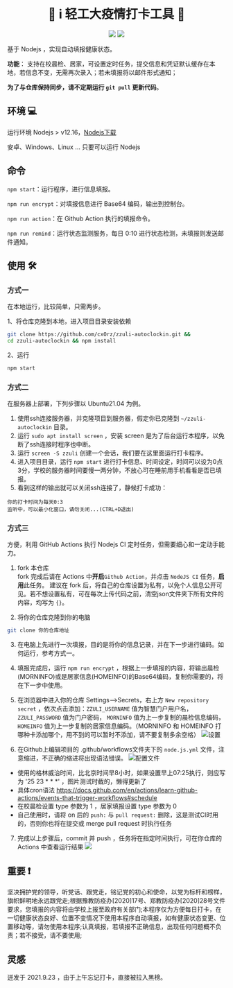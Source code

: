 <h1 align="center">🎉 i 轻工大疫情打卡工具 🎉</h1>
<p align="center">
  <img src="https://img.shields.io/badge/nodejs->=v12.16-brightgreen.svg" />
  <img src="https://github.com/cxOrz/zzuli-autoclockin/actions/workflows/node.js.yml/badge.svg" />
</p>

基于 Nodejs ，实现自动填报健康状态。

**功能**： 支持在校晨检、居家，可设置定时任务，提交信息和凭证默认缓存在本地，若信息不变，无需再次录入；若未填报将以邮件形式通知；

**为了与仓库保持同步，请不定期运行 `git pull` 更新代码**。


## 环境 💻

运行环境 Nodejs > v12.16，[Nodejs下载](https://nodejs.org/en/)

安卓、Windows、Linux ... 只要可以运行 Nodejs

## 命令
`npm start`：运行程序，进行信息填报。

`npm run encrypt`：对填报信息进行 Base64 编码，输出到控制台。

`npm run action`：在 Github Action 执行的填报命令。

`npm run remind`：运行状态监测服务，每日 0:10 进行状态检测，未填报则发送邮件通知。

## 使用 🛠

### 方式一

在本地运行，比较简单，只需两步。

1、将仓库克隆到本地，进入项目目录安装依赖

```bash
git clone https://github.com/cxOrz/zzuli-autoclockin.git && 
cd zzuli-autoclockin && npm install
```

2、运行

```bash
npm start
```

### 方式二

在服务器上部署，下列步骤以 Ubuntu21.04 为例。

1. 使用ssh连接服务器，并克隆项目到服务器，假定你已克隆到 `~/zzuli-autoclockin` 目录。
2. 运行 `sudo apt install screen` ，安装 screen 是为了后台运行本程序，以免断了ssh连接时程序也中断。
3. 运行 `screen -S zzuli` 创建一个会话，我们要在这里面运行打卡程序。
4. 进入项目目录，运行 `npm start` 进行打卡信息、时间设定，时间可以设为0点3分，学校的服务器时间要慢一两分钟，不放心可在睡前用手机看看是否已填报。
5. 看到这样的输出就可以关闭ssh连接了，静候打卡成功：
```
你的打卡时间为每天0:3
监听中，可以最小化窗口，请勿关闭...(CTRL+D退出)
```

### 方式三

方便，利用 GitHub Actions 执行 Nodejs CI 定时任务，但需要细心和一定动手能力。

1. fork 本仓库  
fork 完成后请在 Actions 中**开启**`Github Action`，并点击 `NodeJS CI` 任务，**启用**此任务。
建议在 fork 后，将自己的仓库设置为私有，以免个人信息公开可见。若不想设置私有，可在每次上传代码之前，清空json文件夹下所有文件的内容，均写为 `{}`。

2. 将你的仓库克隆到你的电脑

```bash
git clone 你的仓库地址
```

3. 在电脑上先进行一次填报，目的是将你的信息记录，并在下一步进行编码。如何运行，参考方式一。

4. 填报完成后，运行 `npm run encrypt` ，根据上一步填报的内容，将输出晨检(MORNINFO)或是居家信息(HOMEINFO)的Base64编码，复制你需要的，将在下一步中使用。

5. 在浏览器中进入你的仓库 Settings-->Secrets，右上方 `New repository secret` ，依次点击添加：`ZZULI_USERNAME` 值为智慧门户用户名， `ZZULI_PASSWORD` 值为门户密码， `MORNINFO` 值为上一步复制的晨检信息编码， `HOMEINFO` 值为上一步复制的居家信息编码。（MORNINFO 和 HOMEINFO 打哪种卡添加哪个，用不到的可以暂时不添加，请不要复制多余空格）
![设置](./docs/secrets.png)

6. 在Github上编辑项目的 .github/workflows文件夹下的 `node.js.yml` 文件，注意缩进，不正确的缩进将出现语法错误。
![配置文件](./docs/yml-config.png)

- 使用的格林威治时间，比北京时间早8小时，如果设置早上07:25执行，则应写为 '25 23 * * *' ，图片测试时截的，懒得更新了
- 具体cron语法 https://docs.github.com/en/actions/learn-github-actions/events-that-trigger-workflows#schedule
- 在校晨检设置 type 参数为 1 ，居家填报设置 type 参数为 0
- 自己使用时，请将 on 后的 `push:` 与 `pull request:` 删除，这是测试CI时用的，否则你也将在提交或 merge pull request 时执行任务

7. 完成以上步骤后，commit 并 push ，任务将在指定时间执行，可在你仓库的 Actions 中查看运行结果
![](./docs/actions.png)

## 重要 ❗

坚决拥护党的领导，听党话、跟党走，铭记党的初心和使命，以党为标杆和榜样，旗帜鲜明地永远跟党走;根据豫教防疫办[2020]17号、郑教防疫办[2020]28号文件要求，您填报的内容将由学校上报至政府有关部门;本程序仅为方便每日打卡，在一切健康状态良好、位置不变情况下使用本程序自动填报，如有健康状态变更、位置移动等，请勿使用本程序;认真填报，若填报不正确信息，出现任何问题概不负责；若不接受，请不要使用;

## 灵感

迸发于 2021.9.23 ，由于上午忘记打卡，直接被拉入黑榜。
